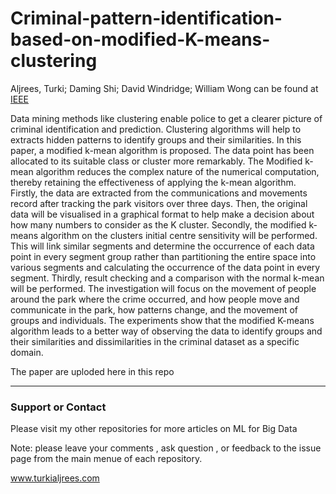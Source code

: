 # Criminal-pattern-identification-based-on-modified-K-means-clustering
Aljrees, Turki; Daming Shi; David Windridge; William Wong
can be found at [IEEE](https://ieeexplore.ieee.org/document/7872990)


Data mining methods like clustering enable police to get a clearer picture of criminal identification and prediction. Clustering algorithms will help to extracts hidden patterns to identify groups and their similarities. In this paper, a modified k-mean algorithm is proposed. The data point has been allocated to its suitable class or cluster more remarkably. The Modified k-mean algorithm reduces the complex nature of the numerical computation, thereby retaining the effectiveness of applying the k-mean algorithm. Firstly, the data are extracted from the communications and movements record after tracking the park visitors over three days. Then, the original data will be visualised in a graphical format to help make a decision about how many numbers to consider as the K cluster. Secondly, the modified k-means algorithm on the clusters initial centre sensitivity will be performed. This will link similar segments and determine the occurrence of each data point in every segment group rather than partitioning the entire space into various segments and calculating the occurrence of the data point in every segment. Thirdly, result checking and a comparison with the normal k-mean will be performed. The investigation will focus on the movement of people around the park where the crime occurred, and how people move and communicate in the park, how patterns change, and the movement of groups and individuals. The experiments show that the modified K-means algorithm leads to a better way of observing the data to identify groups and their similarities and dissimilarities in the criminal dataset as a specific domain.

The paper are uploded here in this repo 


---

### Support or Contact

Please visit my other repositories for more articles on ML for Big Data 

Note: please leave your comments , ask question , or feedback to the issue page from the main menue of each repository.

<a href="https://turkialjrees.com">www.turkialjrees.com</a>
